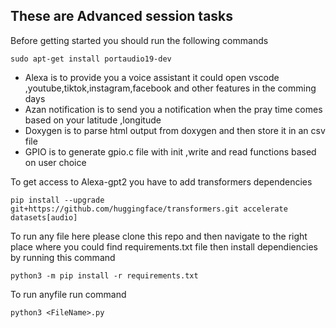 ## These are Advanced session tasks

Before getting started you should run the following commands

```
sudo apt-get install portaudio19-dev
```

- Alexa is to provide you a voice assistant it could open vscode ,youtube,tiktok,instagram,facebook and other features in the comming days
- Azan notification is to send you a notification when the pray time comes based on your latitude ,longitude
- Doxygen is to parse html output from doxygen and then store it in an csv file
- GPIO is to generate gpio.c file with init ,write and read functions based on user choice

To get access to Alexa-gpt2 you have to add transformers dependencies 
```
pip install --upgrade git+https://github.com/huggingface/transformers.git accelerate datasets[audio]
```

To run any file here please clone this repo and then navigate to the right place where you could find requirements.txt file 
then install dependiencies by running this command 

```
python3 -m pip install -r requirements.txt
```


To run anyfile run command 

```
python3 <FileName>.py
```

